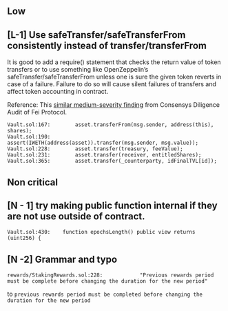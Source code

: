 ## Low 

## [L-1] Use safeTransfer/safeTransferFrom consistently instead of transfer/transferFrom
It is good to add a require() statement that checks the return value of token transfers or to use something like OpenZeppelin’s safeTransfer/safeTransferFrom unless one is sure the given token reverts in case of a failure. Failure to do so will cause silent failures of transfers and affect token accounting in contract.

Reference: This [similar medium-severity finding](https://consensys.net/diligence/audits/2021/01/fei-protocol/#unchecked-return-value-for-iweth-transfer-call) from Consensys Diligence Audit of Fei Protocol.
```solidity
Vault.sol:167:        asset.transferFrom(msg.sender, address(this), shares);
Vault.sol:190:        assert(IWETH(address(asset)).transfer(msg.sender, msg.value));
Vault.sol:228:        asset.transfer(treasury, feeValue);
Vault.sol:231:        asset.transfer(receiver, entitledShares);
Vault.sol:365:        asset.transfer(_counterparty, idFinalTVL[id]);
```



## Non critical 

## [N - 1] try making public function internal if they are not use outside of contract. 
```solidity
Vault.sol:430:    function epochsLength() public view returns (uint256) {
```

## [N -2] Grammar and typo
```solidity
rewards/StakingRewards.sol:228:            "Previous rewards period must be complete before changing the duration for the new period"
``` 
to `previous rewards period must be completed before changing the duration for the new period`
